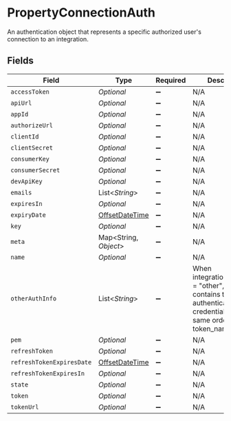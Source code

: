 # PropertyConnectionAuth

An authentication object that represents a specific authorized user's connection to an integration.


## Fields

| Field                                                                                                                     | Type                                                                                                                      | Required                                                                                                                  | Description                                                                                                               |
| ------------------------------------------------------------------------------------------------------------------------- | ------------------------------------------------------------------------------------------------------------------------- | ------------------------------------------------------------------------------------------------------------------------- | ------------------------------------------------------------------------------------------------------------------------- |
| `accessToken`                                                                                                             | *Optional<String>*                                                                                                        | :heavy_minus_sign:                                                                                                        | N/A                                                                                                                       |
| `apiUrl`                                                                                                                  | *Optional<String>*                                                                                                        | :heavy_minus_sign:                                                                                                        | N/A                                                                                                                       |
| `appId`                                                                                                                   | *Optional<String>*                                                                                                        | :heavy_minus_sign:                                                                                                        | N/A                                                                                                                       |
| `authorizeUrl`                                                                                                            | *Optional<String>*                                                                                                        | :heavy_minus_sign:                                                                                                        | N/A                                                                                                                       |
| `clientId`                                                                                                                | *Optional<String>*                                                                                                        | :heavy_minus_sign:                                                                                                        | N/A                                                                                                                       |
| `clientSecret`                                                                                                            | *Optional<String>*                                                                                                        | :heavy_minus_sign:                                                                                                        | N/A                                                                                                                       |
| `consumerKey`                                                                                                             | *Optional<String>*                                                                                                        | :heavy_minus_sign:                                                                                                        | N/A                                                                                                                       |
| `consumerSecret`                                                                                                          | *Optional<String>*                                                                                                        | :heavy_minus_sign:                                                                                                        | N/A                                                                                                                       |
| `devApiKey`                                                                                                               | *Optional<String>*                                                                                                        | :heavy_minus_sign:                                                                                                        | N/A                                                                                                                       |
| `emails`                                                                                                                  | List<*String*>                                                                                                            | :heavy_minus_sign:                                                                                                        | N/A                                                                                                                       |
| `expiresIn`                                                                                                               | *Optional<Double>*                                                                                                        | :heavy_minus_sign:                                                                                                        | N/A                                                                                                                       |
| `expiryDate`                                                                                                              | [OffsetDateTime](https://docs.oracle.com/javase/8/docs/api/java/time/OffsetDateTime.html)                                 | :heavy_minus_sign:                                                                                                        | N/A                                                                                                                       |
| `key`                                                                                                                     | *Optional<String>*                                                                                                        | :heavy_minus_sign:                                                                                                        | N/A                                                                                                                       |
| `meta`                                                                                                                    | Map<String, *Object*>                                                                                                     | :heavy_minus_sign:                                                                                                        | N/A                                                                                                                       |
| `name`                                                                                                                    | *Optional<String>*                                                                                                        | :heavy_minus_sign:                                                                                                        | N/A                                                                                                                       |
| `otherAuthInfo`                                                                                                           | List<*String*>                                                                                                            | :heavy_minus_sign:                                                                                                        | When integration.auth_type = "other", this field contains the authentication credentials in the same order as token_names |
| `pem`                                                                                                                     | *Optional<String>*                                                                                                        | :heavy_minus_sign:                                                                                                        | N/A                                                                                                                       |
| `refreshToken`                                                                                                            | *Optional<String>*                                                                                                        | :heavy_minus_sign:                                                                                                        | N/A                                                                                                                       |
| `refreshTokenExpiresDate`                                                                                                 | [OffsetDateTime](https://docs.oracle.com/javase/8/docs/api/java/time/OffsetDateTime.html)                                 | :heavy_minus_sign:                                                                                                        | N/A                                                                                                                       |
| `refreshTokenExpiresIn`                                                                                                   | *Optional<Double>*                                                                                                        | :heavy_minus_sign:                                                                                                        | N/A                                                                                                                       |
| `state`                                                                                                                   | *Optional<String>*                                                                                                        | :heavy_minus_sign:                                                                                                        | N/A                                                                                                                       |
| `token`                                                                                                                   | *Optional<String>*                                                                                                        | :heavy_minus_sign:                                                                                                        | N/A                                                                                                                       |
| `tokenUrl`                                                                                                                | *Optional<String>*                                                                                                        | :heavy_minus_sign:                                                                                                        | N/A                                                                                                                       |